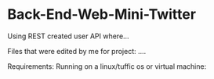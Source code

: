 # Back-End-Web-Mini-Twitter
Using REST created user API where...

Files that were edited by me for project: 
....

Requirements: 
    Running on a linux/tuffic os or virtual machine: 
      
